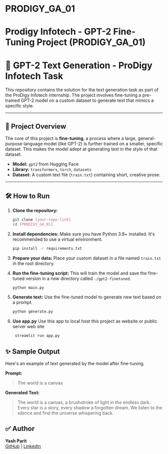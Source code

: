 # PRODIGY_GA_01
# Prodigy Infotech - GPT-2 Fine-Tuning Project (PRODIGY_GA_01)

# 📝 GPT-2 Text Generation - ProDigy Infotech Task

This repository contains the solution for the text generation task as part of the ProDigy Infotech internship. The project involves fine-tuning a pre-trained GPT-2 model on a custom dataset to generate text that mimics a specific style.

---

## 🚀 Project Overview

The core of this project is **fine-tuning**, a process where a large, general-purpose language model (like GPT-2) is further trained on a smaller, specific dataset. This makes the model adept at generating text in the style of that dataset.

-   **Model:** `gpt2` from Hugging Face
-   **Library:** `transformers`, `torch`, `datasets`
-   **Dataset:** A custom text file (`train.txt`) containing short, creative prose.

---

## 🛠️ How to Run

1.  **Clone the repository:**
    ```bash
    git clone [your-repo-link]
    cd [PRODIGY_GA_01]
    ```

2.  **Install dependencies:**
    Make sure you have Python 3.8+ installed. It's recommended to use a virtual environment.
    ```bash
    pip install -r requirements.txt
    ```

3.  **Prepare your data:**
    Place your custom dataset in a file named `train.txt` in the root directory.

4.  **Run the fine-tuning script:**
    This will train the model and save the fine-tuned version in a new directory called `./gpt2-finetuned`.
    ```bash
    python main.py
    ```

5.  **Generate text:**
    Use the fine-tuned model to generate new text based on a prompt.
    ```bash
    python generate.py
    ```
6.  **Use app.py**
    Use this app to local host this project as website or public server web site

    ```bash
     streamlit run app.py
    ```


## ✨ Sample Output

Here's an example of text generated by the model after fine-tuning.

**Prompt:**
> The world is a canvas

**Generated Text:**
> The world is a canvas, a brushstroke of light in the endless dark. Every star is a story, every shadow a forgotten dream. We listen to the silence and find the universe whispering back.

## ✅ Author
**Yash Parit**  
[GitHub](https://github.com/01yashparit) | [LinkedIn](https://linkedin.com/in/yash-parit01)
